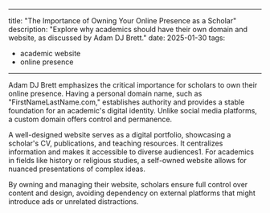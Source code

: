 ---
title: "The Importance of Owning Your Online Presence as a Scholar"
description: "Explore why academics should have their own domain and website, as discussed by Adam DJ Brett."
date: 2025-01-30
tags:
 - academic website
 - online presence
----
Adam DJ Brett emphasizes the critical importance for scholars to own their online presence. Having a personal domain name, such as "FirstNameLastName.com," establishes authority and provides a stable foundation for an academic's digital identity. Unlike social media platforms, a custom domain offers control and permanence.

A well-designed website serves as a digital portfolio, showcasing a scholar's CV, publications, and teaching resources. It centralizes information and makes it accessible to diverse audiences1. For academics in fields like history or religious studies, a self-owned website allows for nuanced presentations of complex ideas.

By owning and managing their website, scholars ensure full control over content and design, avoiding dependency on external platforms that might introduce ads or unrelated distractions.

